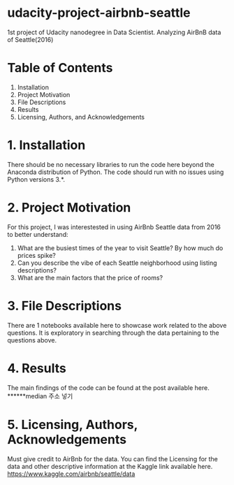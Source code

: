 # udacity-project-airbnb-seattle
1st project of Udacity nanodegree in Data Scientist. Analyzing AirBnB data of Seattle(2016)

# Table of Contents
1. Installation
2. Project Motivation
3. File Descriptions
4. Results
5. Licensing, Authors, and Acknowledgements

# 1. Installation
There should be no necessary libraries to run the code here beyond the Anaconda distribution of Python. The code should run with no issues using Python versions 3.*.

# 2. Project Motivation
For this project, I was interestested in using AirBnb Seattle data from 2016 to better understand:
1) What are the busiest times of the year to visit Seattle? By how much do prices spike? 
2) Can you describe the vibe of each Seattle neighborhood using listing descriptions?
3) What are the main factors that the price of rooms? 

# 3. File Descriptions
There are 1 notebooks available here to showcase work related to the above questions. It is exploratory in searching through the data pertaining to the questions above. 

# 4. Results
The main findings of the code can be found at the post available here.
******median 주소 넣기

# 5. Licensing, Authors, Acknowledgements
Must give credit to AirBnb for the data. You can find the Licensing for the data and other descriptive information at the Kaggle link available here. https://www.kaggle.com/airbnb/seattle/data 
